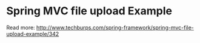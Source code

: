 # Spring MVC file upload Example
Read more: http://www.techburps.com/spring-framework/spring-mvc-file-upload-example/342
